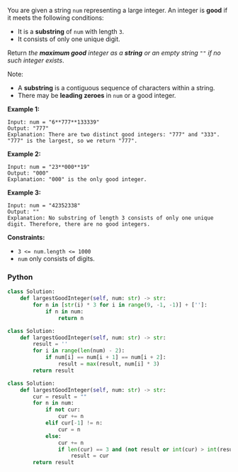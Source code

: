 You are given a string  `num`  representing a large integer. An integer is  **good**  if it meets the following conditions:

-   It is a  **substring**  of  `num`  with length  `3`.
-   It consists of only one unique digit.

Return  _the  **maximum good** integer as a  **string**  or an empty string_ `""` _if no such integer exists_.

Note:

-   A  **substring**  is a contiguous sequence of characters within a string.
-   There may be  **leading zeroes**  in  `num`  or a good integer.

**Example 1:**
```
Input: num = "6**777**133339"
Output: "777"
Explanation: There are two distinct good integers: "777" and "333".
"777" is the largest, so we return "777".
```

**Example 2:**
```
Input: num = "23**000**19"
Output: "000"
Explanation: "000" is the only good integer.
```

**Example 3:**
```
Input: num = "42352338"
Output: ""
Explanation: No substring of length 3 consists of only one unique digit. Therefore, there are no good integers.
```

**Constraints:**

-   `3 <= num.length <= 1000`
-   `num`  only consists of digits.


### Python
```python
class Solution:
    def largestGoodInteger(self, num: str) -> str:
        for n in [str(i) * 3 for i in range(9, -1, -1)] + ['']:
            if n in num:
                return n
```

```python
class Solution:
    def largestGoodInteger(self, num: str) -> str:
        result = ''
        for i in range(len(num) - 2):
            if num[i] == num[i + 1] == num[i + 2]:
                result = max(result, num[i] * 3)
        return result
```

```py
class Solution:
    def largestGoodInteger(self, num: str) -> str:
        cur = result = ""
        for n in num:
            if not cur:
                cur += n
            elif cur[-1] != n:
                cur = n
            else:
                cur += n
                if len(cur) == 3 and (not result or int(cur) > int(result)):
                    result = cur
        return result
```